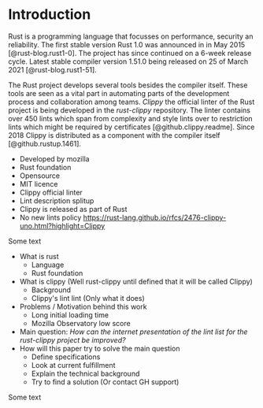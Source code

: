 # Introduction

Rust is a programming language that focusses on performance, security an reliability. The first stable version Rust 1.0 was announced in in May 2015 [@rust-blog.rust1-0]. The project has since continued on a 6-week release cycle. Latest stable compiler version 1.51.0 being released on 25 of March 2021 [@rust-blog.rust1-51].

The Rust project develops several tools besides the compiler itself. These tools are seen as a vital part in automating parts of the development process and collaboration among teams. _Clippy_ the official linter of the Rust project is being developed in the _rust-clippy_ repository. The linter contains over 450 lints which span from complexity and style lints over to restriction lints which might be required by certificates [@github.clippy.readme]. Since 2018 Clippy is distributed as a component with the compiler itself [@github.rustup.1461].

* Developed by mozilla
* Rust foundation
* Opensource
* MIT licence
* Clippy official linter
* Lint description splitup
* Clippy is released as part of Rust
* No new lints policy https://rust-lang.github.io/rfcs/2476-clippy-uno.html?highlight=Clippy

Some text

* What is rust
    * Language
    * Rust foundation
* What is clippy (Well rust-clippy until defined that it will be called Clippy)
    * Background
    * Clippy's lint lint (Only what it does)
* Problems / Motivation behind this work
    * Long initial loading time
    * Mozilla Observatory low score
* Main question: _How can the internet presentation of the lint list for the rust-clippy project be improved?_
* How will this paper try to solve the main question
    * Define specifications
    * Look at current fulfillment
    * Explain the technical background
    * Try to find a solution (Or contact GH support)

Some text